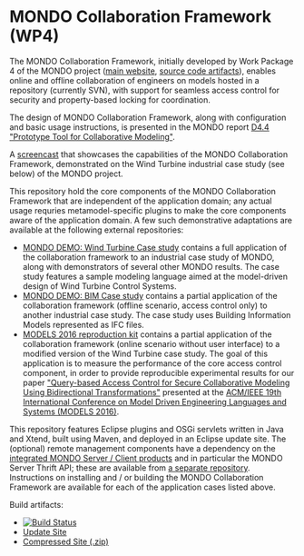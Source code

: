 # MONDO Collaboration Framework (WP4) 

The MONDO Collaboration Framework, initially developed by Work Package 4 of the MONDO project ([main website](http://www.mondo-project.org/), [source code artifacts](http://mondo-project.github.io/)), enables online and offline collaboration of engineers on models hosted in a repository (currently SVN), with support for seamless access control for security and property-based locking for coordination.

The design of MONDO Collaboration Framework, along with configuration and basic usage instructions, is presented in the MONDO report [D4.4 "Prototype Tool for Collaborative Modeling"](http://api.ning.com/files/zxy*xRp5iQ6LLKU5M6eSyBVlaao5Ny7RJkjcW3*jy-ifXPp-aEnLUWxO0vhL4-FC*HDkG0tp33xFcGZAGT5MBBhg49QwWiB2/D4.4Prototypetoolforcollaboration.pdf).

A [screencast](https://www.youtube.com/watch?v=WJZOascRMno) that showcases the capabilities of the MONDO Collaboration Framework, demonstrated on the Wind Turbine industrial case study (see below) of the MONDO project.

This repository hold the core components of the MONDO Collaboration Framework that are independent of the application domain; any actual usage requries metamodel-specific plugins to make the core components aware of the application domain. A few such demonstrative adaptations are available at the following external repositories:
 * [MONDO DEMO: Wind Turbine Case study](https://github.com/mondo-project/mondo-demo-wt) contains a full application of the collaboration framework to an industrial case study of MONDO, along with demonstrators of several other MONDO results. The case study features a sample modeling language aimed at the model-driven design of Wind Turbine Control Systems.
 * [MONDO DEMO: BIM Case study](https://github.com/mondo-project/mondo-demo-bim) contains a partial application of the collaboration framework (offline scenario, access control only) to another industrial case study. The case study uses Building Information Models represented as IFC files. 
 * [MODELS 2016 reproduction kit](https://github.com/debrecenics/MODELS16) contains a partial application of the collaboration framework (online scenario without user interface) to a modified version of the Wind Turbine case study. The goal of this application is to measure the performance of the core access control component, in order to provide reproducible experimental results for our paper ["Query-based Access Control for Secure Collaborative Modeling Using Bidirectional Transformations"](https://inf.mit.bme.hu/en/research/publications/query-based-access-control-secure-collaborative-modeling-using-bidirectional-t) presented at the [ACM/IEEE 19th International Conference on Model Driven Engineering Languages and Systems (MODELS 2016)](http://models2016.irisa.fr/). 

This repository features Eclipse plugins and OSGi servlets written in Java and Xtend, built using Maven, and deployed in an Eclipse update site.  The (optional) remote management components have a dependency on the [integrated MONDO Server / Client products](http://api.ning.com/files/zxy*xRp5iQ5nkfezZchGm1FfYYOcj6Gen7TgacVqJDEMU3*rPmnqKzD2fMYce5X1qa8eCnJp8047fjs3nM2hk18QufTTiOKV/D6.8IntegratedPlatformFinalVersion.pdf) and in particular the MONDO Server Thrift API; these are available from [a separate repository](https://github.com/mondo-project/mondo-integration). Instructions on installing and / or building the MONDO Collaboration Framework are available for each of the application cases listed above.  

Build artifacts:
 * [![Build Status](https://build.inf.mit.bme.hu/jenkins/job/MONDO-Collaboration/badge/icon)](https://build.inf.mit.bme.hu/jenkins/job/MONDO-Collaboration)
 * [Update Site](http://mondo.inf.mit.bme.hu/web/mondo-collaboration/update/)
 * [Compressed Site (.zip)](https://build.inf.mit.bme.hu/jenkins/view/All/job/MONDO-Collaboration/lastSuccessfulBuild/artifact/releng/org.mondo.collaboration.security.updatesite/target/org.mondo.collaboration.security.updatesite-1.0.0-SNAPSHOT.zip)
